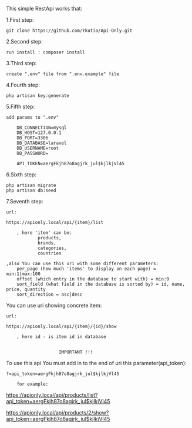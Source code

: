 This simple RestApi works that:

1.First step:

    git clone https://github.com/Ykutio/Api-Only.git
    
2.Second step:

    run install : composer install
    
3.Third step:

    create ".env" file from ".env.example" file
    
4.Fourth step:

    php artisan key:generate
    
5.Fifth step:

    add params to ".env"
    
        DB_CONNECTION=mysql
        DB_HOST=127.0.0.1
        DB_PORT=3306
        DB_DATABASE=laravel
        DB_USERNAME=root
        DB_PASSWORD=

        API_TOKEN=aergFkjh87o8agjrk_jul$kjlkjVl45
        
6.Sixth step:

    php artisan migrate
    php artisan db:seed
    
7.Seventh step:

    url:
    
    https://apionly.local/api/{item}/list
    
        , here 'item' can be:
                products,
                brands,
                categories,
                countries
                
    ,also You can use this uri with some different parameters:
        per_page (how much 'items' to display on each page) = min:1|max:100
        offset (which entry in the database to start with) = min:0
        sort_field (what field in the database is sorted by) = id, name, price, quantity
        sort_direction = asc|desc
    
You can use uri showing concrete item:

    url:
    
    https://apionly.local/api/{item}/{id}/show
    
        , here id - is item id in database


                        IMPORTANT !!!
    
 To use this api You must add in to the end of uri this parameter(api_token):
 
    ?=api_token=aergFkjh87o8agjrk_jul$kjlkjVl45
    
        for example:
        
 https://apionly.local/api/products/list?api_token=aergFkjh87o8agjrk_jul$kjlkjVl45
 
 https://apionly.local/api/products/2/show?api_token=aergFkjh87o8agjrk_jul$kjlkjVl45
